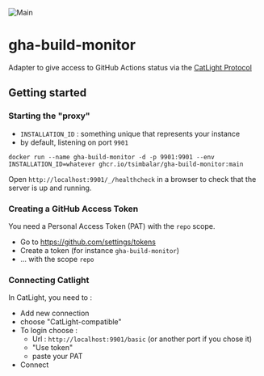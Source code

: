 ![Main](https://github.com/tsimbalar/gha-build-monitor/workflows/Main/badge.svg?event=push)

# gha-build-monitor
Adapter to give access to GitHub Actions status via the [CatLight Protocol](https://github.com/catlightio/catlight-protocol)

## Getting started

### Starting the "proxy"
- `INSTALLATION_ID` : something unique that represents your instance
- by default, listening on port `9901`

```
docker run --name gha-build-monitor -d -p 9901:9901 --env INSTALLATION_ID=whatever ghcr.io/tsimbalar/gha-build-monitor:main
```

Open `http://localhost:9901/_/healthcheck` in a browser to check that the server is up and running.

### Creating a GitHub Access Token
You need a Personal Access Token (PAT) with the `repo` scope.

- Go to https://github.com/settings/tokens
- Create a token (for instance `gha-build-monitor`)
- ... with the scope `repo`

### Connecting Catlight
In CatLight, you need to : 
- Add new connection
- choose "CatLight-compatible"
- To login choose : 
  - Url : `http://localhost:9901/basic` (or another port if you chose it)
  - "Use token"
  - paste your PAT
- Connect

